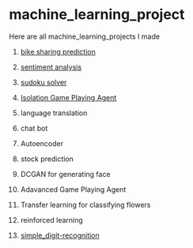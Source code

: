 # machine_learning_project
Here are all machine_learning_projects I made

1. [bike sharing prediction](/DLND-your-first-network/)

2. [sentiment analysis](/sentiment_network/)

3. [sudoku solver](/Sudoku_solver)

4. [Isolation Game Playing Agent](/AIND-Isolation)

5. language translation

6. chat bot

7. Autoencoder

8. stock prediction

9. DCGAN for generating face 

10. Adavanced Game Playing Agent

11. Transfer learning for classifying flowers

12. reinforced learning

13. [simple_digit-recognition](/simple_digit-recognition)
